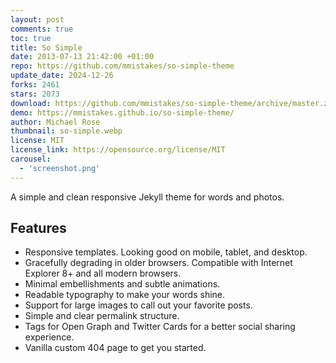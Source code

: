 ```yaml
---
layout: post
comments: true
toc: true
title: So Simple
date: 2013-07-13 21:42:00 +01:00
repo: https://github.com/mmistakes/so-simple-theme
update_date: 2024-12-26
forks: 2461
stars: 2073
download: https://github.com/mmistakes/so-simple-theme/archive/master.zip
demo: https://mmistakes.github.io/so-simple-theme/
author: Michael Rose
thumbnail: so-simple.webp
license: MIT
license_link: https://opensource.org/license/MIT
carousel:
  - 'screenshot.png'
---
```


A simple and clean responsive Jekyll theme for words and photos.

## Features

* Responsive templates. Looking good on mobile, tablet, and desktop.
* Gracefully degrading in older browsers. Compatible with Internet Explorer 8+ and all modern browsers.
* Minimal embellishments and subtle animations.
* Readable typography to make your words shine.
* Support for large images to call out your favorite posts.
* Simple and clear permalink structure.
* Tags for Open Graph and Twitter Cards for a better social sharing experience.
* Vanilla custom 404 page to get you started.
